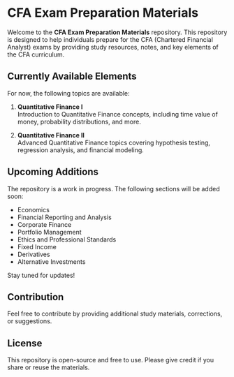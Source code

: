 # CFA Exam Preparation Materials

Welcome to the **CFA Exam Preparation Materials** repository. This repository is designed to help individuals prepare for the CFA (Chartered Financial Analyst) exams by providing study resources, notes, and key elements of the CFA curriculum.

## Currently Available Elements

For now, the following topics are available:

1. **Quantitative Finance I**  
   Introduction to Quantitative Finance concepts, including time value of money, probability distributions, and more.

2. **Quantitative Finance II**  
   Advanced Quantitative Finance topics covering hypothesis testing, regression analysis, and financial modeling.

## Upcoming Additions

The repository is a work in progress. The following sections will be added soon:

- Economics
- Financial Reporting and Analysis
- Corporate Finance
- Portfolio Management
- Ethics and Professional Standards
- Fixed Income
- Derivatives
- Alternative Investments

Stay tuned for updates!

## Contribution

Feel free to contribute by providing additional study materials, corrections, or suggestions.

## License

This repository is open-source and free to use. Please give credit if you share or reuse the materials.

